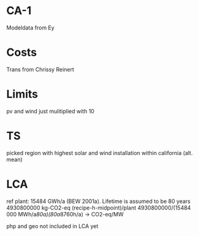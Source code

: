 # CA-1 #
Modeldata from Ey

# Costs #
Trans from Chrissy Reinert

# Limits #
pv and wind just mulitiplied with 10

# TS #
picked region with highest solar and wind installation within california (alt. mean)

# LCA #
ref plant: 15484 GWh/a (BEW 2001a). Lifetime is assumed to be 80 years
4930800000 kg-CO2-eq (recipe-h-midpoint)/plant
4930800000/(15484 000 MWh/a*80a)(80a*8760h/a) → CO2-eq/MW

php and geo not included in LCA yet
